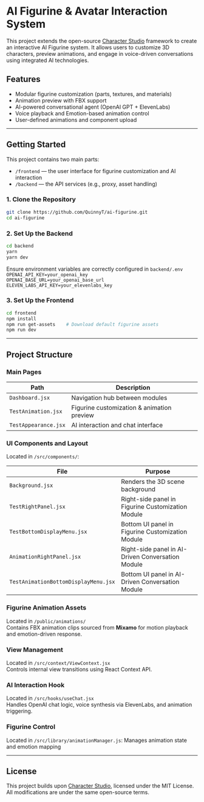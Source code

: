 #  AI Figurine & Avatar Interaction System

This project extends the open-source [Character Studio](https://github.com/M3-org/CharacterStudio/) framework to create an interactive AI Figurine system. It allows users to customize 3D characters, preview animations, and engage in voice-driven conversations using integrated AI technologies.

##  Features

- Modular figurine customization (parts, textures, and materials)
- Animation preview with FBX support
- AI-powered conversational agent (OpenAI GPT + ElevenLabs)
- Voice playback and Emotion-based animation control 
- User-defined animations and component upload


---

## Getting Started
This project contains two main parts:

- `/frontend` — the user interface for figurine customization and AI interaction  
- `/backend` — the API services (e.g., proxy, asset handling)


### 1. Clone the Repository

```bash
git clone https://github.com/QuinnyT/ai-figurine.git
cd ai-figurine
```
### 2. Set Up the Backend
```bash
cd backend
yarn
yarn dev
```
Ensure environment variables are correctly configured in `backend/.env`  
`OPENAI_API_KEY=your_openai_key`  
`OPENAI_BASE_URL=your_openai_base_url`  
`ELEVEN_LABS_API_KEY=your_elevenlabs_key`  

### 3. Set Up the Frontend
```bash
cd frontend
npm install
npm run get-assets    # Download default figurine assets
npm run dev
```
---

## Project Structure


### Main Pages

| Path | Description |
|------|-------------|
| `Dashboard.jsx` | Navigation hub between modules |
| `TestAnimation.jsx` | Figurine customization & animation preview |
| `TestAppearance.jsx` | AI interaction and chat interface |

### UI Components and Layout

Located in `/src/components/`:

| File | Purpose |
|------|---------|
| `Background.jsx` | Renders the 3D scene background |
| `TestRightPanel.jsx` | Right-side panel in Figurine Customization Module |
| `TestBottomDisplayMenu.jsx` | Bottom UI panel in Figurine Customization Module |
| `AnimationRightPanel.jsx` | Right-side panel in AI-Driven Conversation Module |
| `TestAnimationBottomDisplayMenu.jsx` | Bottom UI panel in AI-Driven Conversation Module |

### Figurine Animation Assets

Located in `/public/animations/`  
Contains FBX animation clips sourced from **Mixamo** for motion playback and emotion-driven response.


### View Management
Located in `/src/context/ViewContext.jsx`  
Controls internal view transitions using React Context API.


### AI Interaction Hook
Located in  `/src/hooks/useChat.jsx`  
  Handles OpenAI chat logic, voice synthesis via ElevenLabs, and animation triggering.
  

### Figurine Control

Located in `/src/library/animationManager.js`:
Manages animation state and emotion mapping 


---



## License
This project builds upon [Character Studio](https://github.com/M3-org/CharacterStudio/), licensed under the MIT License.
All modifications are under the same open-source terms.

